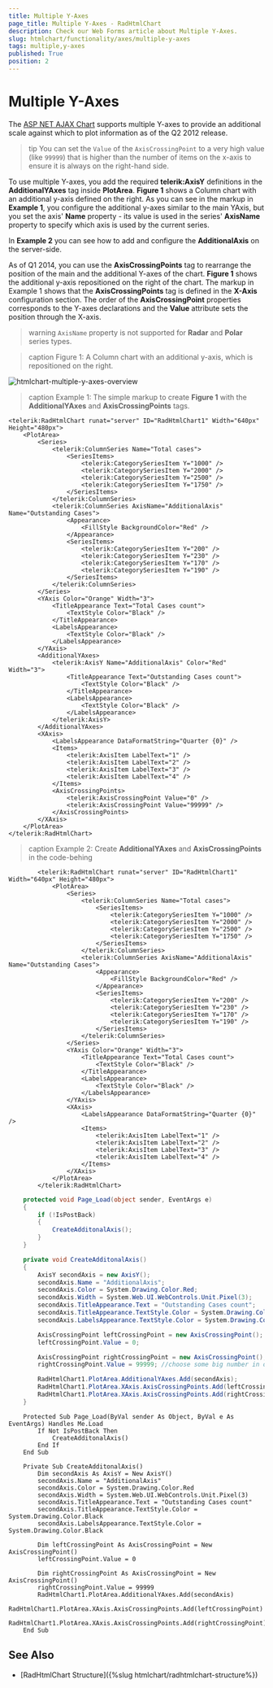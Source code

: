 ```yaml
---
title: Multiple Y-Axes
page_title: Multiple Y-Axes - RadHtmlChart
description: Check our Web Forms article about Multiple Y-Axes.
slug: htmlchart/functionality/axes/multiple-y-axes
tags: multiple,y-axes
published: True
position: 2
---
```


# Multiple Y-Axes

The [ASP NET AJAX Chart](https://www.telerik.com/products/aspnet-ajax/html-chart.aspx) supports multiple Y-axes to provide an additional scale against which to plot information as of the Q2 2012 release.

>tip You can set the `Value` of the `AxisCrossingPoint` to a very high value (like `99999`) that is higher than the number of items on the x-axis to ensure it is always on the right-hand side.

To use multiple Y-axes, you add the required **telerik:AxisY** definitions in the **AdditionalYAxes** tag inside **PlotArea**. **Figure 1** shows a Column chart with an additional y-axis defined on the right. As you can see in the markup in **Example 1**, you configure the additional y-axes similar to the main YAxis, but you set the axis' **Name** property - its value is used in the series' **AxisName** property to specify which axis is used by the current series.

In **Example 2** you can see how to add and configure the **AdditionalAxis** on the server-side.

As of Q1 2014, you can use the **AxisCrossingPoints** tag to rearrange the position of the main and the additional Y-axes of the chart. **Figure 1** shows the additional y-axis repositioned on the right of the chart. The markup in Example 1 shows that the **AxisCrossingPoints** tag is defined in the **X-Axis** configuration section. The order of the **AxisCrossingPoint** properties corresponds to the Y-axes declarations and the **Value**	attribute sets the position through the X-axis.

>warning `AxisName`  property is not supported for **Radar** and **Polar** series types.

>caption Figure 1: A Column chart with an additional y-axis, which is repositioned on the right.

![htmlchart-multiple-y-axes-overview](images/htmlchart-multiple-y-axes-overview.png)

>caption Example 1: The simple markup to create **Figure 1** with the **AdditionalYAxes** and **AxisCrossingPoints** tags.

````ASP.NET
<telerik:RadHtmlChart runat="server" ID="RadHtmlChart1" Width="640px" Height="480px">
	<PlotArea>
		<Series>
			<telerik:ColumnSeries Name="Total cases">
				<SeriesItems>
					<telerik:CategorySeriesItem Y="1000" />
					<telerik:CategorySeriesItem Y="2000" />
					<telerik:CategorySeriesItem Y="2500" />
					<telerik:CategorySeriesItem Y="1750" />
				</SeriesItems>
			</telerik:ColumnSeries>
			<telerik:ColumnSeries AxisName="AdditionalAxis" Name="Outstanding Cases">
				<Appearance>
					<FillStyle BackgroundColor="Red" />
				</Appearance>
				<SeriesItems>
					<telerik:CategorySeriesItem Y="200" />
					<telerik:CategorySeriesItem Y="230" />
					<telerik:CategorySeriesItem Y="170" />
					<telerik:CategorySeriesItem Y="190" />
				</SeriesItems>
			</telerik:ColumnSeries>
		</Series>
		<YAxis Color="Orange" Width="3">
			<TitleAppearance Text="Total Cases count">
				<TextStyle Color="Black" />
			</TitleAppearance>
			<LabelsAppearance>
				<TextStyle Color="Black" />
			</LabelsAppearance>
		</YAxis>
		<AdditionalYAxes>
			<telerik:AxisY Name="AdditionalAxis" Color="Red" Width="3">
				<TitleAppearance Text="Outstanding Cases count">
					<TextStyle Color="Black" />
				</TitleAppearance>
				<LabelsAppearance>
					<TextStyle Color="Black" />
				</LabelsAppearance>
			</telerik:AxisY>
		</AdditionalYAxes>
		<XAxis>
			<LabelsAppearance DataFormatString="Quarter {0}" />
			<Items>
				<telerik:AxisItem LabelText="1" />
				<telerik:AxisItem LabelText="2" />
				<telerik:AxisItem LabelText="3" />
				<telerik:AxisItem LabelText="4" />
			</Items>
			<AxisCrossingPoints>
				<telerik:AxisCrossingPoint Value="0" />
				<telerik:AxisCrossingPoint Value="99999" />
			</AxisCrossingPoints>
		</XAxis>
	</PlotArea>
</telerik:RadHtmlChart>
````
>caption Example 2: Create **AdditionalYAxes** and **AxisCrossingPoints** in the code-behing
````ASP.NET
        <telerik:RadHtmlChart runat="server" ID="RadHtmlChart1" Width="640px" Height="480px">
            <PlotArea>
                <Series>
                    <telerik:ColumnSeries Name="Total cases">
                        <SeriesItems>
                            <telerik:CategorySeriesItem Y="1000" />
                            <telerik:CategorySeriesItem Y="2000" />
                            <telerik:CategorySeriesItem Y="2500" />
                            <telerik:CategorySeriesItem Y="1750" />
                        </SeriesItems>
                    </telerik:ColumnSeries>
                    <telerik:ColumnSeries AxisName="AdditionalAxis" Name="Outstanding Cases">
                        <Appearance>
                            <FillStyle BackgroundColor="Red" />
                        </Appearance>
                        <SeriesItems>
                            <telerik:CategorySeriesItem Y="200" />
                            <telerik:CategorySeriesItem Y="230" />
                            <telerik:CategorySeriesItem Y="170" />
                            <telerik:CategorySeriesItem Y="190" />
                        </SeriesItems>
                    </telerik:ColumnSeries>
                </Series>
                <YAxis Color="Orange" Width="3">
                    <TitleAppearance Text="Total Cases count">
                        <TextStyle Color="Black" />
                    </TitleAppearance>
                    <LabelsAppearance>
                        <TextStyle Color="Black" />
                    </LabelsAppearance>
                </YAxis>
                <XAxis>
                    <LabelsAppearance DataFormatString="Quarter {0}" />
                    <Items>
                        <telerik:AxisItem LabelText="1" />
                        <telerik:AxisItem LabelText="2" />
                        <telerik:AxisItem LabelText="3" />
                        <telerik:AxisItem LabelText="4" />
                    </Items>
                </XAxis>
            </PlotArea>
        </telerik:RadHtmlChart>
````

````C#
    protected void Page_Load(object sender, EventArgs e)
    {
        if (!IsPostBack)
        {
            CreateAdditonalAxis();
        }
    }

    private void CreateAdditonalAxis()
    {
        AxisY secondAxis = new AxisY();
        secondAxis.Name = "AdditionalAxis";
        secondAxis.Color = System.Drawing.Color.Red;
        secondAxis.Width = System.Web.UI.WebControls.Unit.Pixel(3);
        secondAxis.TitleAppearance.Text = "Outstanding Cases count";
        secondAxis.TitleAppearance.TextStyle.Color = System.Drawing.Color.Black;
        secondAxis.LabelsAppearance.TextStyle.Color = System.Drawing.Color.Black;

        AxisCrossingPoint leftCrossingPoint = new AxisCrossingPoint();
        leftCrossingPoint.Value = 0;

        AxisCrossingPoint rightCrossingPoint = new AxisCrossingPoint();
        rightCrossingPoint.Value = 99999; //choose some big number in order to show it after all items on the right

        RadHtmlChart1.PlotArea.AdditionalYAxes.Add(secondAxis);
        RadHtmlChart1.PlotArea.XAxis.AxisCrossingPoints.Add(leftCrossingPoint);
        RadHtmlChart1.PlotArea.XAxis.AxisCrossingPoints.Add(rightCrossingPoint);
    }
````
````VB
    Protected Sub Page_Load(ByVal sender As Object, ByVal e As EventArgs) Handles Me.Load
        If Not IsPostBack Then
            CreateAdditonalAxis()
        End If
    End Sub

    Private Sub CreateAdditonalAxis()
        Dim secondAxis As AxisY = New AxisY()
        secondAxis.Name = "AdditionalAxis"
        secondAxis.Color = System.Drawing.Color.Red
        secondAxis.Width = System.Web.UI.WebControls.Unit.Pixel(3)
        secondAxis.TitleAppearance.Text = "Outstanding Cases count"
        secondAxis.TitleAppearance.TextStyle.Color = System.Drawing.Color.Black
        secondAxis.LabelsAppearance.TextStyle.Color = System.Drawing.Color.Black
        
        Dim leftCrossingPoint As AxisCrossingPoint = New AxisCrossingPoint()
        leftCrossingPoint.Value = 0
        
        Dim rightCrossingPoint As AxisCrossingPoint = New AxisCrossingPoint()
        rightCrossingPoint.Value = 99999
        RadHtmlChart1.PlotArea.AdditionalYAxes.Add(secondAxis)
        RadHtmlChart1.PlotArea.XAxis.AxisCrossingPoints.Add(leftCrossingPoint)
        RadHtmlChart1.PlotArea.XAxis.AxisCrossingPoints.Add(rightCrossingPoint)
    End Sub
````

## See Also

 * [RadHtmlChart Structure]({%slug htmlchart/radhtmlchart-structure%})
